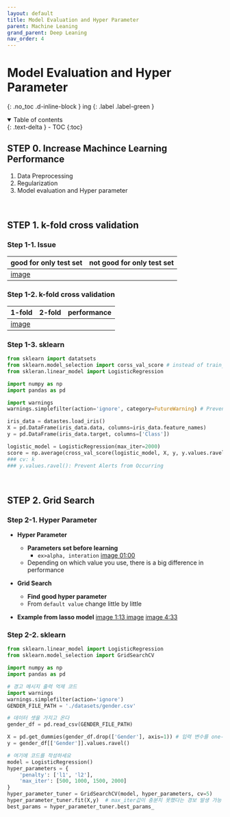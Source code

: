 ```yaml
---
layout: default
title: Model Evaluation and Hyper Parameter
parent: Machine Leaning
grand_parent: Deep Leaning
nav_order: 4
---
```


# Model Evaluation and Hyper Parameter
{: .no_toc .d-inline-block }
ing
{: .label .label-green }
<details open markdown="block">
  <summary>
    Table of contents
  </summary>
  {: .text-delta }
- TOC
{:toc}
</details>

<!------------------------------------ STEP ------------------------------------>
## STEP 0. Increase Machince Learning Performance

1. Data Preprocessing
2. Regularization
3. Model evaluation and Hyper parameter

<br>

<!------------------------------------ STEP ------------------------------------>
## STEP 1. k-fold cross validation

### Step 1-1. Issue

|good for only test set|not good for only test set|
|---|---|
|[image](https://www.codeit.kr/learn/3334)||

### Step 1-2. k-fold cross validation

|1-fold|2-fold|performance|
|---|---|---|
|[image](https://www.codeit.kr/learn/3334)||

### Step 1-3. sklearn

```python
from sklearn import datatsets
from sklearn.model_selection import corss_val_score # instead of train_test_split
from skleran.linear_model import LogisticRegression

import numpy as np
import pandas as pd

import warnings
warnings.simplefilter(action='ignore', category=FutureWarning) # Prevent Alerts from Occurring

iris_data = datastes.load_iris()
X = pd.DataFrame(iris_data.data, columns=iris_data.feature_names)
y = pd.DataFrame(iris_data.target, columns=['Class'])

logistic_model = LogisticRegression(max_iter=2000)
score = np.average(cross_val_score(logistic_model, X, y, y.values.ravel(), cv=5)) 
### cv: k
### y.values.ravel(): Prevent Alerts from Occurring
```

<br>

<!------------------------------------ STEP ------------------------------------>
## STEP 2. Grid Search

### Step 2-1. Hyper Parameter

* **Hyper Parameter** 
	* **Parameters set before learning**
		* `ex>alpha, interation`
		[image 01:00](https://www.codeit.kr/learn/3338)
	*  Depending on which value you use, there is a big difference in performance

* **Grid Search**
	* **Find good hyper parameter**
	* From `default value` change little by little

* **Example from lasso model**
	[image 1:13 ](https://www.codeit.kr/learn/3338)
	[image](https://www.codeit.kr/learn/3342)
	[image 4:33 ](https://www.codeit.kr/learn/3338)

### Step 2-2. sklearn

```python
from sklearn.linear_model import LogisticRegression
from sklearn.model_selection import GridSearchCV

import numpy as np
import pandas as pd

# 경고 메시지 출력 억제 코드
import warnings
warnings.simplefilter(action='ignore')
GENDER_FILE_PATH = './datasets/gender.csv'

# 데이터 셋을 가지고 온다
gender_df = pd.read_csv(GENDER_FILE_PATH)

X = pd.get_dummies(gender_df.drop(['Gender'], axis=1)) # 입력 변수를 one-hot encode한다
y = gender_df[['Gender']].values.ravel()

# 여기에 코드를 작성하세요
model = LogisticRegression()
hyper_parameters = {
    'penalty': ['l1', 'l2'], 
    'max_iter': [500, 1000, 1500, 2000]
}
hyper_parameter_tuner = GridSearchCV(model, hyper_parameters, cv=5)
hyper_parameter_tuner.fit(X,y)  # max_iter값이 충분치 못했다는 경보 발생 가능
best_params = hyper_parameter_tuner.best_params_
```